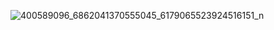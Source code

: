 ![400589096_6862041370555045_6179065523924516151_n](https://github.com/AssemAyman/Mastering-Embedded-System-Online-Diploma/assets/107751300/7bacb4e9-e591-4802-9cb9-96760c75863f)
